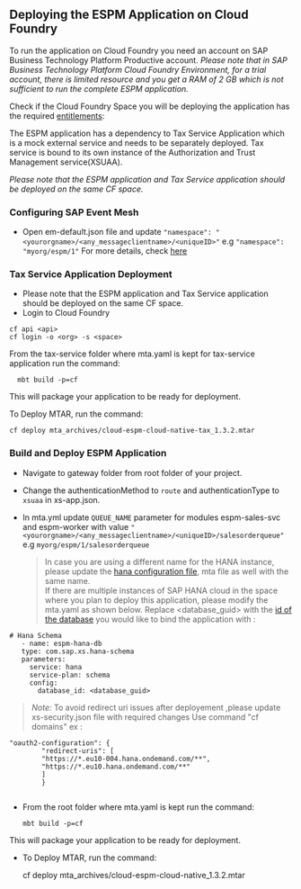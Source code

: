 ## Deploying the ESPM Application on Cloud Foundry

To run the application on Cloud Foundry you need an account on SAP Business Technology Platform Productive account.
*Please note that in SAP Business Technology Platform Cloud Foundry Environment,  for a trial account, there is limited resource and you get a RAM of 2 GB which is not sufficient to run the complete ESPM application.*  

Check if the Cloud Foundry Space you will be deploying the application has the required [entitlements](/documentation/prepare/mission-prerequisites/README.md#entitlements):

The ESPM application has a dependency to Tax Service Application which is a mock external service and needs to be separately deployed. Tax service is bound to its own instance of the Authorization and Trust Management service(XSUAA).

*Please note that the ESPM application and Tax Service application should be deployed on the same CF space.*

### Configuring SAP Event Mesh

* Open em-default.json file and update `"namespace": "<yourorgname>/<any_messageclientname>/<uniqueID>"`
  e.g `"namespace": "myorg/espm/1"`
 For more details, check [here](https://help.sap.com/viewer/bf82e6b26456494cbdd197057c09979f/Cloud/en-US/d0483a9e38434f23a4579d6fcc72654b.html)

### Tax Service Application Deployment

* Please note that the ESPM application and Tax Service application should be deployed on the same CF space.
* Login to Cloud Foundry

```
cf api <api>
cf login -o <org> -s <space>
```

From the tax-service folder where mta.yaml is kept for tax-service application run the command:

	  mbt build -p=cf

This will package your application to be ready for deployment.


To Deploy MTAR, run the command:

	cf deploy mta_archives/cloud-espm-cloud-native-tax_1.3.2.mtar


### Build and Deploy ESPM Application

* Navigate to gateway folder from root folder of your project.

* Change the authenticationMethod to `route` and authenticationType to `xsuaa` in xs-app.json.

* In mta.yml update `QUEUE_NAME` parameter for modules  espm-sales-svc and espm-worker with value
  `"<yourorgname>/<any_messageclientname>/<uniqueID>/salesorderqueue"`
  e.g `myorg/espm/1/salesorderqueue`
  
  > In case you are using a different name for the HANA instance, please update the [hana configuration file](/commons/src/main/java/com/sap/refapps/espm/config/HanaDataSourceConfig.java#L23), mta file as well with the same name. <br>
    If there are multiple instances of SAP HANA cloud in the space where you plan to deploy this application, please modify the mta.yaml as shown below. Replace <database_guid> with the [id of the database](https://help.sap.com/viewer/cc53ad464a57404b8d453bbadbc81ceb/Cloud/en-US/93cdbb1bd50d49fe872e7b648a4d9677.html?q=guid) you would like to bind the application with :
 ```
 # Hana Schema
    - name: espm-hana-db
    type: com.sap.xs.hana-schema
    parameters:
      service: hana
      service-plan: schema
      config:
        database_id: <database_guid>
```
> *Note:*  To avoid redirect uri issues after deployement ,please update xs-security.json file with required changes
Use command "cf domains"
  ex :
```
"oauth2-configuration": {
        "redirect-uris": [
        "https://*.eu10-004.hana.ondemand.com/**",
        "https://*.eu10.hana.ondemand.com/**"
        ]
        }
	
```
* From the root folder where mta.yaml is kept run the command:

	  mbt build -p=cf

This will package your application to be ready for deployment.

* To Deploy MTAR, run the command:

	cf deploy mta_archives/cloud-espm-cloud-native_1.3.2.mtar


